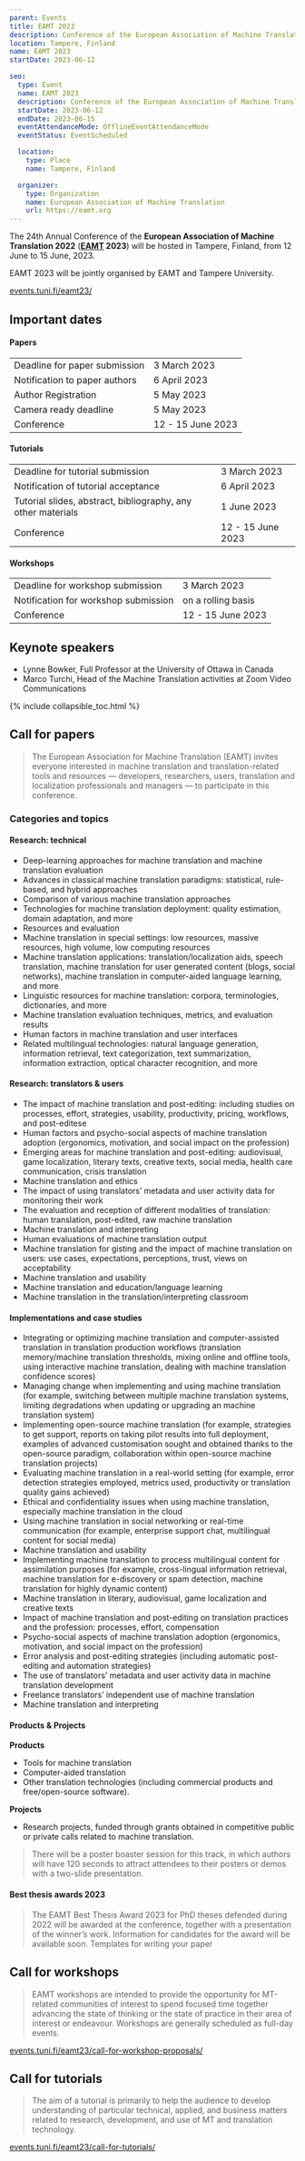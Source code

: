 ```yaml
---
parent: Events
title: EAMT 2023
description: Conference of the European Association of Machine Translation
location: Tampere, Finland
name: EAMT 2023
startDate: 2023-06-12

seo:
  type: Event
  name: EAMT 2023
  description: Conference of the European Association of Machine Translation
  startDate: 2023-06-12
  endDate: 2023-06-15
  eventAttendanceMode: OfflineEventAttendanceMode
  eventStatus: EventScheduled

  location:
    type: Place
    name: Tampere, Finland

  organizer:
    type: Organization
    name: European Association of Machine Translation
    url: https://eamt.org
---
```


The 24th Annual Conference of the **European Association of Machine Translation 2022** (**[EAMT](../associations/eamt.md) 2023**) will be hosted in Tampere, Finland, from 12 June to 15 June, 2023.

EAMT 2023 will be jointly organised by EAMT and Tampere University.

[events.tuni.fi/eamt23/](https://events.tuni.fi/eamt23/)


## Important dates

#### Papers

|     |     |
| --- | --- |
| Deadline for paper submission | 3 March 2023 |
| Notification to paper authors | 6 April 2023 |
| Author Registration | 5 May 2023 |
| Camera ready deadline | 5 May 2023 |
| Conference | 12 - 15 June 2023 |

#### Tutorials

|     |     |
| --- | --- |
| Deadline for tutorial submission | 3 March 2023 |
| Notification of tutorial acceptance |  6 April 2023 |
| Tutorial slides, abstract, bibliography, any other materials | 1 June 2023 |
| Conference | 12 - 15 June 2023 |

#### Workshops

|     |     |
| --- | --- |
| Deadline for workshop submission | 3 March 2023 |
| Notification for workshop submission | on a rolling basis |
| Conference | 12 - 15 June 2023 |

## Keynote speakers

- Lynne Bowker, Full Professor at the University of Ottawa in Canada
- Marco Turchi, Head of the Machine Translation activities at Zoom Video Communications


{% include collapsible_toc.html %}

## Call for papers

> The European Association for Machine Translation (EAMT) invites everyone interested in machine translation and translation-related tools and resources ― developers, researchers, users, translation and localization professionals and managers ― to participate in this conference.

### Categories and topics

#### Research: technical

- Deep-learning approaches for machine translation and machine translation evaluation
- Advances in classical machine translation paradigms: statistical, rule-based, and hybrid approaches
- Comparison of various machine translation approaches
- Technologies for machine translation deployment: quality estimation, domain adaptation, and more
- Resources and evaluation
- Machine translation in special settings: low resources, massive resources, high volume, low computing resources
- Machine translation applications: translation/localization aids, speech translation, machine translation for user generated content (blogs, social networks), machine translation in computer-aided language learning, and more
- Linguistic resources for machine translation: corpora, terminologies, dictionaries, and more
- Machine translation evaluation techniques, metrics, and evaluation results
- Human factors in machine translation and user interfaces
- Related multilingual technologies: natural language generation, information retrieval, text categorization, text summarization, information extraction, optical character recognition, and more


#### Research: translators & users

- The impact of machine translation and post-editing: including studies on processes, effort, strategies, usability, productivity, pricing, workflows, and post-editese
- Human factors and psycho-social aspects of machine translation adoption (ergonomics, motivation, and social impact on the profession)
- Emerging areas for machine translation and post-editing: audiovisual, game localization, literary texts, creative texts, social media, health care communication, crisis translation
- Machine translation and ethics
- The impact of using translators’ metadata and user activity data for monitoring their work
- The evaluation and reception of different modalities of translation: human translation, post-edited, raw machine translation
- Machine translation and interpreting
- Human evaluations of machine translation output
- Machine translation for gisting and the impact of machine translation on users: use cases, expectations, perceptions, trust, views on acceptability
- Machine translation and usability
- Machine translation and education/language learning
- Machine translation in the translation/interpreting classroom

#### Implementations and case studies

- Integrating or optimizing machine translation and computer-assisted translation in translation production workflows (translation memory/machine translation thresholds, mixing online and offline tools, using interactive machine translation, dealing with machine translation confidence scores)
- Managing change when implementing and using machine translation (for example, switching between multiple machine translation systems, limiting degradations when updating or upgrading an machine translation system)
- Implementing open-source machine translation (for example, strategies to get support, reports on taking pilot results into full deployment, examples of advanced customisation sought and obtained thanks to the open-source paradigm, collaboration within open-source machine translation projects)
- Evaluating machine translation in a real-world setting (for example, error detection strategies employed, metrics used, productivity or translation quality gains achieved)
- Ethical and confidentiality issues when using machine translation, especially machine translation in the cloud
- Using machine translation in social networking or real-time communication (for example, enterprise support chat, multilingual content for social media)
- Machine translation and usability
- Implementing machine translation to process multilingual content for assimilation purposes (for example, cross-lingual information retrieval, machine translation for e-discovery or spam detection, machine translation for highly dynamic content)
- Machine translation in literary, audiovisual, game localization and creative texts
- Impact of machine translation and post-editing on translation practices and the profession: processes, effort, compensation
- Psycho-social aspects of machine translation adoption (ergonomics, motivation, and social impact on the profession)
- Error analysis and post-editing strategies (including automatic post-editing and automation strategies)
- The use of translators’ metadata and user activity data in machine translation development
- Freelance translators’ independent use of machine translation
- Machine translation and interpreting

#### Products & Projects

**Products**

- Tools for machine translation
- Computer-aided translation
- Other translation technologies (including commercial products and free/open-source software).

**Projects**

- Research projects, funded through grants obtained in competitive public or private calls related to machine translation.

> There will be a poster boaster session for this track, in which authors will have 120 seconds to attract attendees to their posters or demos with a two-slide presentation.

#### Best thesis awards 2023

> The EAMT Best Thesis Award 2023 for PhD theses defended during 2022 will be awarded at the conference, together with a presentation of the winner’s work. Information for candidates for the award will be available soon.
Templates for writing your paper

## Call for workshops

> EAMT workshops are intended to provide the opportunity for MT-related communities of interest to spend focused time together advancing the state of thinking or the state of practice in their area of interest or endeavour. Workshops are generally scheduled as full-day events.

[events.tuni.fi/eamt23/call-for-workshop-proposals/](https://events.tuni.fi/eamt23/call-for-workshop-proposals/)

## Call for tutorials

> The aim of a tutorial is primarily to help the audience to develop understanding of particular technical, applied, and business matters related to research, development, and use of MT and translation technology.

[events.tuni.fi/eamt23/call-for-tutorials/](https://events.tuni.fi/eamt23/call-for-tutorials/)
